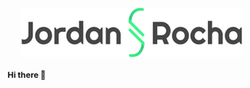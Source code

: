 <p align="center">
    <img src="https://github.com/rochajg/rochajg/raw/master/images/logo-text.png" alt="Jordan Rocha"/>
</p>

### Hi there 👋

<!--
**RochaJG/RochaJG** is a ✨ _special_ ✨ repository because its `README.md` (this file) appears on your GitHub profile.

Here are some ideas to get you started:

- 🔭 I’m currently working on ...
- 🌱 I’m currently learning ...
- 👯 I’m looking to collaborate on ...
- 🤔 I’m looking for help with ...
- 💬 Ask me about ...
- 📫 How to reach me: ...
- 😄 Pronouns: ...
- ⚡ Fun fact: ...
-->
